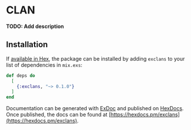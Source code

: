 # CLAN

**TODO: Add description**

## Installation

If [available in Hex](https://hex.pm/docs/publish), the package can be installed
by adding `exclans` to your list of dependencies in `mix.exs`:

```elixir
def deps do
  [
    {:exclans, "~> 0.1.0"}
  ]
end
```

Documentation can be generated with [ExDoc](https://github.com/elixir-lang/ex_doc)
and published on [HexDocs](https://hexdocs.pm). Once published, the docs can
be found at [https://hexdocs.pm/exclans](https://hexdocs.pm/exclans).

